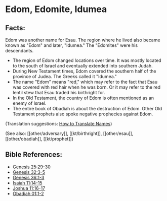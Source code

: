 # Edom, Edomite, Idumea #

## Facts: ##

Edom was another name for Esau. The region where he lived also became known as "Edom" and later, "Idumea." The "Edomites" were his descendants.

* The region of Edom changed locations over time. It was mostly located to the south of Israel and eventually extended into southern Judah.
* During New Testament times, Edom covered the southern half of the province of Judea. The Greeks called it "Idumea."
* The name "Edom" means "red," which may refer to the fact that Esau was covered with red hair when he was born. Or it may refer to the red lentil stew that Esau traded his birthright for.
* In the Old Testament, the country of Edom is often mentioned as an enemy of Israel.
* The entire book of Obadiah is about the destruction of Edom. Other Old Testament prophets also spoke negative prophecies against Edom.

(Translation suggestions: [How to Translate Names](en/ta-vol1/translate/man/translate-names))

(See also: [[other/adversary]], [[kt/birthright]], [[other/esau]], [[other/obadiah]], [[kt/prophet]])

## Bible References: ##

* [Genesis 25:29-30](en/tn/gen/help/25/29)
* [Genesis 32:3-5](en/tn/gen/help/32/03)
* [Genesis 36:1-3](en/tn/gen/help/36/01)
* [Isaiah 11:14-15](en/tn/isa/help/11/14)
* [Joshua 11:16-17](en/tn/jos/help/11/16)
* [Obadiah 01:1-2](en/tn/oba/help/01/01)